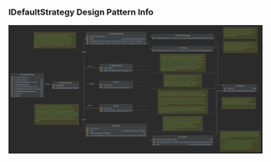 ### IDefaultStrategy Design Pattern Info

[![IDefaultStrategy-Design-Pattern-Info](./images/strategy-pattern-info.png)](./images/strategy-pattern-info.png)
